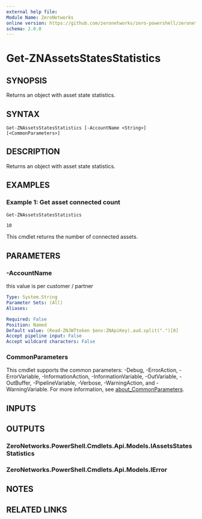 ```yaml
---
external help file:
Module Name: ZeroNetworks
online version: https://github.com/zeronetworks/zero-powershell/zeronetworks/get-znassetsstatesstatistics
schema: 2.0.0
---
```


# Get-ZNAssetsStatesStatistics

## SYNOPSIS
Returns an object with asset state statistics.

## SYNTAX

```
Get-ZNAssetsStatesStatistics [-AccountName <String>] [<CommonParameters>]
```

## DESCRIPTION
Returns an object with asset state statistics.

## EXAMPLES

### Example 1: Get asset connected count
```powershell
Get-ZNAssetsStatesStatistics
```

```output
10
```

This cmdlet returns the number of connected assets.

## PARAMETERS

### -AccountName
this value is per customer / partner

```yaml
Type: System.String
Parameter Sets: (All)
Aliases:

Required: False
Position: Named
Default value: (Read-ZNJWTtoken $env:ZNApiKey).aud.split(".")[0]
Accept pipeline input: False
Accept wildcard characters: False
```

### CommonParameters
This cmdlet supports the common parameters: -Debug, -ErrorAction, -ErrorVariable, -InformationAction, -InformationVariable, -OutVariable, -OutBuffer, -PipelineVariable, -Verbose, -WarningAction, and -WarningVariable. For more information, see [about_CommonParameters](http://go.microsoft.com/fwlink/?LinkID=113216).

## INPUTS

## OUTPUTS

### ZeroNetworks.PowerShell.Cmdlets.Api.Models.IAssetsStatesStatistics

### ZeroNetworks.PowerShell.Cmdlets.Api.Models.IError

## NOTES

## RELATED LINKS

